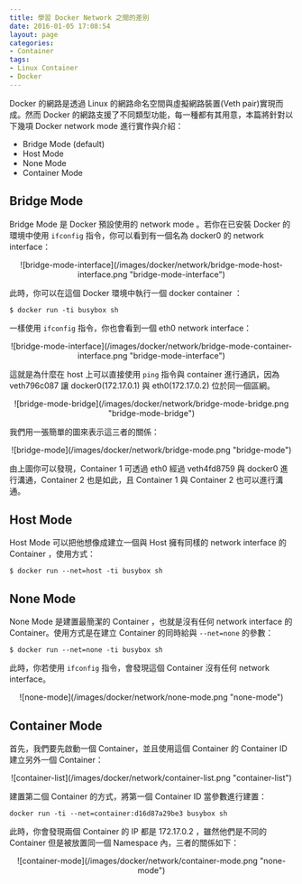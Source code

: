 ```yaml
---
title: 學習 Docker Network 之間的差別
date: 2016-01-05 17:08:54
layout: page
categories:
- Container
tags:
- Linux Container
- Docker
---
```

Docker 的網路是透過 Linux 的網路命名空間與虛擬網路裝置(Veth pair)實現而成。然而 Docker 的網路支援了不同類型功能，每一種都有其用意，本篇將針對以下幾項 Docker network mode 進行實作與介紹：

* Bridge Mode (default)
* Host Mode
* None Mode
* Container Mode

<!--more-->

## Bridge Mode
Bridge Mode 是 Docker 預設使用的 network mode 。若你在已安裝 Docker 的環境中使用 `ifconfig` 指令，你可以看到有一個名為 docker0 的 network interface：

<center>![bridge-mode-interface](/images/docker/network/bridge-mode-host-interface.png "bridge-mode-interface")</center>

此時，你可以在這個 Docker 環境中執行一個 docker container ：

```
$ docker run -ti busybox sh
```

一樣使用 `ifconfig` 指令，你也會看到一個 eth0 network interface：

<center>![bridge-mode-interface](/images/docker/network/bridge-mode-container-interface.png "bridge-mode-interface")</center>

這就是為什麼在 host 上可以直接使用 `ping` 指令與 container 進行通訊，因為 veth796c087 讓 docker0(172.17.0.1) 與 eth0(172.17.0.2) 位於同一個區網。

<center>![bridge-mode-bridge](/images/docker/network/bridge-mode-bridge.png "bridge-mode-bridge")</center>

我們用一張簡單的圖來表示這三者的關係：

<center>![bridge-mode](/images/docker/network/bridge-mode.png "bridge-mode")</center>

由上圖你可以發現，Container 1 可透過 eth0 經過 veth4fd8759 與 docker0 進行溝通，Container 2 也是如此，且 Container 1 與 Container 2 也可以進行溝通。

## Host Mode

Host Mode 可以把他想像成建立一個與 Host 擁有同樣的 network interface 的 Container ，使用方式：

```
$ docker run --net=host -ti busybox sh
```

## None Mode

None Mode 是建置最簡潔的 Container ，也就是沒有任何 network interface 的 Container。使用方式是在建立 Container 的同時給與 `--net=none` 的參數：

```
$ docker run --net=none -ti busybox sh
```

此時，你若使用 `ifconfig` 指令，會發現這個 Container 沒有任何 network interface。

<center>![none-mode](/images/docker/network/none-mode.png "none-mode")</center>

## Container Mode

首先，我們要先啟動一個 Container，並且使用這個 Container 的 Container ID 建立另外一個 Container：

<center>![container-list](/images/docker/network/container-list.png "container-list")</center>

建置第二個 Container 的方式，將第一個 Container ID 當參數進行建置：

```
docker run -ti --net=container:d16d87a29be3 busybox sh
```

此時，你會發現兩個 Container 的 IP 都是 172.17.0.2 ，雖然他們是不同的 Container 但是被放置同一個 Namespace 內，三者的關係如下：

<center>![container-mode](/images/docker/network/container-mode.png "none-mode")</center>
